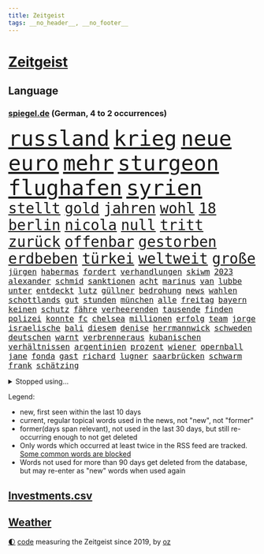 ```yaml
---
title: Zeitgeist
tags: __no_header__, __no_footer__
---
```


# [Zeitgeist](https://oliz.io/zeitgeist/)

## Language

<h3><a href="https://www.spiegel.de" target="_blank">spiegel.de</a> (German, 4 to 2 occurrences)</h3>
<p style="font-family:monospace">
<span style="font-size:32pt"><a href="news_links.html#russland" class="current">russland</a></span>
<span style="font-size:32pt"><a href="news_links.html#krieg" class="current">krieg</a></span>
<span style="font-size:32pt"><a href="news_links.html#neue" class="current">neue</a></span>
<span style="font-size:32pt"><a href="news_links.html#euro" class="current">euro</a></span>
<span style="font-size:32pt"><a href="news_links.html#mehr" class="current">mehr</a></span>
<span style="font-size:32pt"><a href="news_links.html#sturgeon" class="current">sturgeon</a></span>
<span style="font-size:32pt"><a href="news_links.html#flughafen" class="current">flughafen</a></span>
<span style="font-size:32pt"><a href="news_links.html#syrien" class="current">syrien</a></span>
<br>
<span style="font-size:22pt"><a href="news_links.html#stellt" class="current">stellt</a></span>
<span style="font-size:22pt"><a href="news_links.html#gold" class="current">gold</a></span>
<span style="font-size:22pt"><a href="news_links.html#jahren" class="current">jahren</a></span>
<span style="font-size:22pt"><a href="news_links.html#wohl" class="current">wohl</a></span>
<span style="font-size:22pt"><a href="news_links.html#18" class="current">18</a></span>
<span style="font-size:22pt"><a href="news_links.html#berlin" class="current">berlin</a></span>
<span style="font-size:22pt"><a href="news_links.html#nicola" class="current">nicola</a></span>
<span style="font-size:22pt"><a href="news_links.html#null" class="current">null</a></span>
<span style="font-size:22pt"><a href="news_links.html#tritt" class="current">tritt</a></span>
<span style="font-size:22pt"><a href="news_links.html#zurück" class="current">zurück</a></span>
<span style="font-size:22pt"><a href="news_links.html#offenbar" class="current">offenbar</a></span>
<span style="font-size:22pt"><a href="news_links.html#gestorben" class="current">gestorben</a></span>
<span style="font-size:22pt"><a href="news_links.html#erdbeben" class="current">erdbeben</a></span>
<span style="font-size:22pt"><a href="news_links.html#türkei" class="current">türkei</a></span>
<span style="font-size:22pt"><a href="news_links.html#weltweit" class="current">weltweit</a></span>
<span style="font-size:22pt"><a href="news_links.html#große" class="current">große</a></span>
<br>
<span style="font-size:12pt"><a href="news_links.html#jürgen" class="current">jürgen</a></span>
<span style="font-size:12pt"><a href="news_links.html#habermas" class="new">habermas</a></span>
<span style="font-size:12pt"><a href="news_links.html#fordert" class="current">fordert</a></span>
<span style="font-size:12pt"><a href="news_links.html#verhandlungen" class="current">verhandlungen</a></span>
<span style="font-size:12pt"><a href="news_links.html#skiwm" class="new">skiwm</a></span>
<span style="font-size:12pt"><a href="news_links.html#2023" class="current">2023</a></span>
<span style="font-size:12pt"><a href="news_links.html#alexander" class="current">alexander</a></span>
<span style="font-size:12pt"><a href="news_links.html#schmid" class="current">schmid</a></span>
<span style="font-size:12pt"><a href="news_links.html#sanktionen" class="current">sanktionen</a></span>
<span style="font-size:12pt"><a href="news_links.html#acht" class="current">acht</a></span>
<span style="font-size:12pt"><a href="news_links.html#marinus" class="new">marinus</a></span>
<span style="font-size:12pt"><a href="news_links.html#van" class="current">van</a></span>
<span style="font-size:12pt"><a href="news_links.html#lubbe" class="new">lubbe</a></span>
<span style="font-size:12pt"><a href="news_links.html#unter" class="current">unter</a></span>
<span style="font-size:12pt"><a href="news_links.html#entdeckt" class="current">entdeckt</a></span>
<span style="font-size:12pt"><a href="news_links.html#lutz" class="new">lutz</a></span>
<span style="font-size:12pt"><a href="news_links.html#güllner" class="new">güllner</a></span>
<span style="font-size:12pt"><a href="news_links.html#bedrohung" class="current">bedrohung</a></span>
<span style="font-size:12pt"><a href="news_links.html#news" class="current">news</a></span>
<span style="font-size:12pt"><a href="news_links.html#wahlen" class="current">wahlen</a></span>
<span style="font-size:12pt"><a href="news_links.html#schottlands" class="current">schottlands</a></span>
<span style="font-size:12pt"><a href="news_links.html#gut" class="current">gut</a></span>
<span style="font-size:12pt"><a href="news_links.html#stunden" class="current">stunden</a></span>
<span style="font-size:12pt"><a href="news_links.html#münchen" class="current">münchen</a></span>
<span style="font-size:12pt"><a href="news_links.html#alle" class="current">alle</a></span>
<span style="font-size:12pt"><a href="news_links.html#freitag" class="current">freitag</a></span>
<span style="font-size:12pt"><a href="news_links.html#bayern" class="current">bayern</a></span>
<span style="font-size:12pt"><a href="news_links.html#keinen" class="current">keinen</a></span>
<span style="font-size:12pt"><a href="news_links.html#schutz" class="current">schutz</a></span>
<span style="font-size:12pt"><a href="news_links.html#fähre" class="new">fähre</a></span>
<span style="font-size:12pt"><a href="news_links.html#verheerenden" class="current">verheerenden</a></span>
<span style="font-size:12pt"><a href="news_links.html#tausende" class="current">tausende</a></span>
<span style="font-size:12pt"><a href="news_links.html#finden" class="current">finden</a></span>
<span style="font-size:12pt"><a href="news_links.html#polizei" class="current">polizei</a></span>
<span style="font-size:12pt"><a href="news_links.html#konnte" class="current">konnte</a></span>
<span style="font-size:12pt"><a href="news_links.html#fc" class="current">fc</a></span>
<span style="font-size:12pt"><a href="news_links.html#chelsea" class="current">chelsea</a></span>
<span style="font-size:12pt"><a href="news_links.html#millionen" class="current">millionen</a></span>
<span style="font-size:12pt"><a href="news_links.html#erfolg" class="current">erfolg</a></span>
<span style="font-size:12pt"><a href="news_links.html#team" class="current">team</a></span>
<span style="font-size:12pt"><a href="news_links.html#jorge" class="new">jorge</a></span>
<span style="font-size:12pt"><a href="news_links.html#israelische" class="current">israelische</a></span>
<span style="font-size:12pt"><a href="news_links.html#bali" class="current">bali</a></span>
<span style="font-size:12pt"><a href="news_links.html#diesem" class="current">diesem</a></span>
<span style="font-size:12pt"><a href="news_links.html#denise" class="current">denise</a></span>
<span style="font-size:12pt"><a href="news_links.html#herrmannwick" class="current">herrmannwick</a></span>
<span style="font-size:12pt"><a href="news_links.html#schweden" class="current">schweden</a></span>
<span style="font-size:12pt"><a href="news_links.html#deutschen" class="current">deutschen</a></span>
<span style="font-size:12pt"><a href="news_links.html#warnt" class="current">warnt</a></span>
<span style="font-size:12pt"><a href="news_links.html#verbrenneraus" class="new">verbrenneraus</a></span>
<span style="font-size:12pt"><a href="news_links.html#kubanischen" class="new">kubanischen</a></span>
<span style="font-size:12pt"><a href="news_links.html#verhältnissen" class="current">verhältnissen</a></span>
<span style="font-size:12pt"><a href="news_links.html#argentinien" class="current">argentinien</a></span>
<span style="font-size:12pt"><a href="news_links.html#prozent" class="current">prozent</a></span>
<span style="font-size:12pt"><a href="news_links.html#wiener" class="current">wiener</a></span>
<span style="font-size:12pt"><a href="news_links.html#opernball" class="new">opernball</a></span>
<span style="font-size:12pt"><a href="news_links.html#jane" class="current">jane</a></span>
<span style="font-size:12pt"><a href="news_links.html#fonda" class="current">fonda</a></span>
<span style="font-size:12pt"><a href="news_links.html#gast" class="current">gast</a></span>
<span style="font-size:12pt"><a href="news_links.html#richard" class="current">richard</a></span>
<span style="font-size:12pt"><a href="news_links.html#lugner" class="new">lugner</a></span>
<span style="font-size:12pt"><a href="news_links.html#saarbrücken" class="current">saarbrücken</a></span>
<span style="font-size:12pt"><a href="news_links.html#schwarm" class="new">schwarm</a></span>
<span style="font-size:12pt"><a href="news_links.html#frank" class="current">frank</a></span>
<span style="font-size:12pt"><a href="news_links.html#schätzing" class="new">schätzing</a></span>
</p>
<details>
<summary>Stopped using...</summary>
<p class="former" style="font-size:12pt">
linie(847) geschlossen(846) normal(846) eindruck(845) gelernt(845) rheinlandpfalz(845) schlechten(845) sicherheitsbehörden(845) weitergeht(845) beamte(844) erlitten(844) julia(844) metern(844) verbraucherschützer(844) zuge(844) bernd(843) draußen(843) humanitäre(843) regel(843) stand(843) verrät(843) anne(842) bereit(842) esken(842) respekt(842) schwangerschaft(842) serien(842) verhängte(842) autofahrer(841) coronainfektion(841) coronaregeln(841) deswegen(841) entdeckten(841) florian(841) gerechtigkeit(841) investieren(841) privaten(841) rassistische(841) rechtsextremen(841) spdpolitikerin(841) verunglückt(841) walter(841) übergeben(841) ausländische(840) höchste(840) natur(840) rainer(840) stets(840) strafen(840) sänger(840) tödlicher(840) diskriminierung(839) erheblich(839) lukaschenko(839) richtige(839) schoss(839) versehentlich(839) äthiopien(839) bahnhof(838) beschimpft(838) beschließt(838) besonderen(838) geburtstag(838) kochinstitut(838) kontrollieren(838) nahen(838) pariser(838) parteitag(838) quarantäne(838) rät(838) standen(838) vergeben(838) williams(838) außer(837) begleitet(837) illegalen(837) internationaler(837) neuem(837) bestimmt(836) konflikte(836) leitet(836) sichern(836) stürmer(836) usschauspielerin(836) verzichtet(836) videobotschaft(836) bekanntesten(835) beschließen(835) bittere(835) dementiert(835) geändert(835) hölle(835) restaurant(835) sicherte(835) warf(835) widerspruch(835) bmw(834) einreisen(834) gastgeber(834) negativ(834) schweigen(834) weisen(834) csuchef(833) flüchtlingen(833) fußballer(833) roman(833) versuchte(833) berlins(832) dachte(832) nord(832) potsdam(832) reagierten(832) souverän(832) unterstützer(832) wies(832) durfte(831) gegenteil(831) glücklich(831) rechts(831) ebenso(830) kaputt(830) sports(830) beiträge(829) crash(829) entsetzen(829) juristisch(829) abschaffen(828) deal(828) bundestrainer(827) distanz(827) moskaus(827) stieg(827) via(827) einnahmen(826) erfunden(826) philipp(826) aufgenommen(825) deutsches(825) voraussetzungen(825) bundesgesundheitsminister(824) gesetze(824) steckte(823) feld(822) verzichten(822) signalisiert(821) dar(820) pfund(820) katholischen(819) mercedes(819) sendung(819) tiefen(818) unterschied(818) schockiert(817) präsenz(816) schneider(816) chats(815) führenden(815) frisch(814) schrecken(814) wachsen(813) züge(813) erstochen(812) strengen(812) vorgegangen(812) museum(811) prognose(811) app(806) hype(804) thüringer(803) hinweis(801) intensivstation(800) überfall(800) tuchel(799) türen(798) beendete(796) lebensgefährlich(796) weitreichende(793) farbe(784) bösen(777) größe(777) wmtitel(776) explodiert(759) stopp(759) variante(755) uskapitol(749) langjährige(731) lehrerin(717) unwahrscheinlich(717) extremwetter(715) kannte(705) kryptowährungen(700) josef(699) strecken(680) erschoss(668) belgische(661) umständen(641) japanischen(632) fossile(608) notenbank(607) vorsicht(598) staatschefs(578) terroranschlag(577) strikt(576) ausgefallen(552) las(547) vegas(547) karrierecoach(546) dankte(540) 20000(537) höchstwert(534) gestern(533) binden(524) ali(522) anlage(522) zurückziehen(521) alternative(517) übertragen(517) schürt(515) teure(515) angestellten(507) atombombe(502) hawaii(502) gesetzentwurf(499) integration(495) entstanden(489) betreten(486) erdgas(479) beeinflusst(477) direkte(475) verschlechtert(475) erwärmung(474) mehrfamilienhaus(472) betrunken(462) saal(462) verwerfungen(461) 41(459) benutzt(459) shanghai(459) ampelparteien(454) magazin(454) obersten(453) verläuft(453) tödlichem(450) hals(449) radikaler(449) wärme(446) fotografin(443) vorbereitungen(443) bekannteste(442) michel(432) pech(431) gewaltsamen(427) strompreise(426) stephen(422) zustande(422) explodieren(420) rekordsumme(418) schütze(417) waffenruhe(417) verabschieden(416) beliebten(414) vergabe(414) management(412) arbeitsminister(411) riskiert(411) ebay(410) kriegs(408) fdpminister(407) problematisch(399) getäuscht(394) spielplan(392) organisiert(391) pelé(384) schwieriger(381) bundesaußenministerin(378) desto(378) luhansk(378) einstellung(377) soldat(377) expremier(374) unterscheiden(368) krankheiten(366) report(365) unabhängiger(363) iraner(362) bestürzt(360) operation(360) trick(360) dresdner(359) einheiten(358) 350(357) designer(354) horror(353) beckham(345) mohammed(344) 17jährige(343) 98(342) herum(342) fortsetzen(339) schuster(337) verspätungen(337) torwart(335) drohten(330) besetzte(326) fritz(326) sportart(325) verspätet(325) bevorstehende(324) unsicher(324) kasse(319) hochrangigen(312) landung(311) starkes(308) ausschließlich(298) oligarch(298) völkermord(298) untergebracht(294) ball(293) ausstieg(292) handys(288) updates(287) diplomat(286) segen(286) spritzen(285) euroraum(280) großmutter(279) behoben(277) iaea(277) warteten(275) schlamm(274) verstehe(274) umstände(273) schau(270) entschuldigte(269) exregierungschef(266) unterliegt(265) verspätung(262) psychiatrie(259) rüsten(258) steuerhinterziehung(258) ehrt(256) zustände(255) beerdigung(254) gelobt(254) lngterminal(253) ran(252) zunahme(252) elisabeth(250) ex(250) verdrängt(250) girl(249) spottet(249) tauscht(247) beatrix(246) homosexuelle(246) homosexuellen(246) anzeige(245) cannabis(245) hadert(244) tiefer(244) unobericht(244) anerkennen(243) brennende(243) dividende(242) exmann(240) streichung(240) anwältin(239) trümmer(239) royale(238) straßenverkehr(238) versinkt(238) galten(237) iris(237) spdgeneralsekretär(237) irgendwann(236) verbrennungsmotor(236) wettert(236) verdiente(235) naturkatastrophen(234) panne(233) therapien(233) andrew(231) hubert(230) führungskräfte(229) lenkt(228) edeka(227) senegal(227) millionenstrafe(225) übergewinnsteuer(225) tvinterview(224) hast(223) transportieren(223) anlauf(220) persönlicher(220) vertraulichen(220) alzheimer(216) fehlten(216) baum(215) spdchefin(215) beteuert(214) kronprinz(212) plakate(212) brasilianer(211) stehende(211) begegnen(210) instrument(209) übergewinne(208) beurlaubt(206) verteilen(206) anruf(205) olympiasieger(205) vize(205) reparationen(204) billig(203) dramatische(203) festgenommene(203) säure(202) lieferengpässe(200) barrikaden(198) juristisches(198) weltraum(197) anschlags(196) eingeschlagen(196) klimaschützer(196) repressionen(196) handgemenge(194) 17jähriger(192) agenda(192) strompreis(192) gelbe(191) verleihung(190) toilette(189) verurteilen(189) überragende(189) czaja(187) glänzte(185) spielberg(185) üppige(185) demonstrierenden(184) summer(182) usdemokraten(181) vertrauliche(181) beamtenbund(180) etlichen(180) wärmepumpen(180) gehirn(179) moderator(179) 82(177) wichtigster(177) farce(176) kilowattstunde(176) neukölln(176) virginia(176) britischem(174) umgehend(174) cdugeneralsekretär(173) pleiten(173) strikte(173) aufbau(172) dunkel(172) protestbewegung(172) psychischen(172) quatsch(172) rad(172) tücken(172) vereinbarten(172) 1993(171) delegation(171) medizin(171) mithäftling(171) terminal(170) kapazität(168) wütet(167) einsätzen(166) globes(166) mithalten(166) düsteren(165) heikle(165) zerstörungen(165) alfons(164) diebstahl(164) elefanten(164) 2022/23(163) indirekt(163) ramona(162) renditen(162) schuhbeck(162) angeordnete(161) treffern(161) atomkraftwerk(160) erkenntnissen(160) erlässt(160) europameisterschaft(160) gründete(160) lindsey(159) nachsehen(159) verschärfung(159) usrepräsentantenhauses(158) viking(158) films(157) energiesicherheit(156) abwehren(155) ernstfall(154) produzent(154) brentford(153) eben(152) gehackt(152) nachspiel(152) rechter(151) reiten(151) unruhen(151) vizepräsident(151) zugspitze(151) stromnetz(149) boni(148) gendern(147) gerichtlich(147) havertz(147) randale(147) rappers(146) milliardengewinne(145) 2003(144) satellitenbilder(144) bonus(143) ökologisch(143) strategen(142) road(141) routinierter(141) krankenwagen(140) marschflugkörper(140) verhaltens(140) dient(139) energiepolitik(139) umgekehrt(139) verbrachte(139) verbringen(138) hurrikan(137) raf(137) reinigung(136) rügt(136) stromsparen(136) tel(136) schafften(135) landesarbeitsgericht(134) miese(134) begrenzte(133) spendet(133) aufgehalten(132) digitalminister(132) volkswirte(132) hingerichtet(131) jahrhunderts(131) aufräumarbeiten(130) ernüchternd(129) gesetzten(129) psychologin(129) grippe(127) halbzeit(127) krawalle(127) onlineshopping(127) ausgenutzt(126) exoplaneten(126) turnieren(126) aviv(125) inspiziert(125) modernes(125) tshirt(124) arroganz(123) kollegin(123) militärexperte(123) mitbekommen(123) vereinbarung(123) zahnarzt(123) arabischen(122) monatlich(122) schutzmacht(122) sechsjähriger(122) wahlgang(122) abbey(121) gerecht(120) barrymore(118) drew(118) verstaatlichung(118) abwahl(117) billigtarif(117) fabrik(117) weihnachten(116) liebte(115) steven(115) abwesenheit(114) flüssigerdgas(114) jauch(114) kubikmeter(114) pr(114) spezialeinheit(114) enormen(113) spaltet(113) auszahlen(112) elbphilharmonie(112) globe(112) kaltluft(112) königshauses(112) masha(112) spiderman(112) tendenz(112) ulf(111) mobilmachung(110) festgehalten(109) konjunkturprognosen(108) militärexperten(108) monaco(108) geiger(107) unovollversammlung(107) desolate(106) gefährlichsten(106) gegenstände(106) ifo(106) kopftuch(106) arbeiter(105) fdpfinanzminister(105) verachtung(105) einkauf(104) mitspielen(104) überfahren(104) möge(102) podolski(102) regierenden(102) überflutete(102) blau(101) mary(101) unerträglich(101) bolsonaros(100) ablenkungsmanöver(99) bundeshaushalt(99) haustür(98) inácio(98) luiz(98) akteure(97) beruhigt(97) erfüllen(97) baupreise(96) geplantes(96) klassiker(96) schlachtfeld(96) finanzmärkte(95) nachkommen(95) straffrei(95) tagebuch(94) agent(93) autohersteller(93) cyberangriff(93) göttingen(93) hochwasser(93) operiert(93) sprühen(93) verflüssigtes(93) trage(92) vergibt(92) aufgehängt(91) minsk(91) verschaffen(91) wochenstart(91) africa(90) exbotschafter(90) jederzeit(90) sauerland(90) strafstoß(90) verbrecher(90) zentralratspräsident(90) beerdigt(89) bulgarische(89) gerechte(89) interviewt(89) laptops(89) erfuhren(88) jean(88) räumlichkeiten(88) solidarisiert(88) westküste(88) wünschte(88) antiterroreinsatz(87) billigt(87) familienalltag(87) gwyneth(87) ipads(87) paltrow(87) pfefferspray(87) rücktrittsforderungen(87) sinnlos(87) verfünffacht(87) weltall(87) carolina(86) erforschung(86) erleichterung(86) langjähriger(86) scheuen(86) wechseljahren(86) auswanderer(85) bernstein(85) champagner(85) eingesetzten(85) geschmack(85) heinrich(85) kronzeuge(85) rasanten(85) sieglosen(85) skisport(85) coronafälle(84) ehrlichkeit(84) grippewelle(84) kremlgegner(84) y(84) auffällig(83) blind(83) bundespolitiker(83) erfolgsrezept(83) simpson(83) überlastung(83) 75jährigen(82) beleuchtung(82) cannabislegalisierung(82) dihk(82) oftmals(82) ronja(82) rönne(82) widmen(82) zeitgemäß(82) zugeständnisse(82) zäh(82) angeht(81) gebastelt(81) harrt(81) kompromissen(81) absichern(80) kaliforniens(80) kindesmissbrauchs(80) kredite(80) macs(80) misshandlung(80) optik(80) weitergabe(80) rabbinerschule(79) verbrechens(79) volkes(79) limit(78) spion(78) antreibt(77) ausgemacht(77) erforderliche(77) museums(77) schilderungen(77) beseitigen(76) gehaltskürzung(76) japanisches(76) kindergeburtstag(76) kolleginnen(76) schaurig(76) steuerpflichtig(76) zentralrats(76) drosseln(75) kaulitz(75) loben(75) merken(75) wohnungsnot(75) 1923(74) blüte(74) dissidenten(74) einschüchterung(74) frederik(74) gepriesen(74) gleise(74) tabu(74) verbannen(74) abwenden(73) bedienen(73) düstere(73) erpressergruppe(73) faesers(73) pistole(73) verunsichert(73) köstlich(72) menschenrechtsbeauftragte(72) redet(72) regenwald(72) anleitung(71) aufmarschiert(71) aufstellen(71) comedian(71) marderpanzer(71) tournee(71) trainierte(71) usfirma(71) vorzeichen(71) weltkriegs(71) kaserne(70) klimaschutzbewegung(70) spiegelbuch(70) unterkommen(70) usamerikanerin(70) aktienrente(69) buffett(69) enttarnt(69) fulham(69) glaubhaft(69) iranproteste(69) migrationshintergrund(69) traumatisiert(69) verschicken(69) warren(69) zurückzubekommen(69) aufenthalt(68) dienste(68) diplomatie(68) haar(68) privatjets(68) seenot(68) stimmten(68) straßenblockaden(68) böhmermann(67) einmischung(67) lockbit(67) rezessionssorgen(67) uralten(67) zugreifen(67) bosch(66) brandmann(66) deklarierte(66) kürzeren(66) positionspapier(66) rich(66) schleppt(66) eindringling(65) emily(65) formiert(65) ftx(65) kryptobörse(65) nachziehen(65) nötigen(65) rabatten(65) bengvir(64) borkum(64) desolaten(64) eberhard(64) itamar(64) milden(64) schulter(64) seattle(64) freitagmorgen(63) klimabewegung(63) tomaten(63) abzusichern(62) bankmanfried(62) dawid(62) hinterbliebene(62) kubacki(62) puppe(62) rsv(62) slogans(62) stimmzettel(62) xvi(62) auftritten(61) handynutzer(61) kleineren(61) lanz(61) paradox(61) regimekritiker(61) abgründe(60) generalinspekteur(60) hirn(60) iwf(60) nevada(60) enthüllungen(59) erkrankten(59) essens(59) fenster(59) frische(59) gitarre(59) godfather(59) helikopteraffäre(59) kabinettsmitglied(59) kostspieligen(59) mcdonald's(59) tram(59) guangzhou(58) polarisierung(58) tessa(58) apokalypse(57) hsvprofi(57) intimer(57) leichte(57) lydon(57) pünktlichkeit(57) sexpistolssänger(57) wechselte(57) wintereinbruch(57) abgeschwächt(56) amtsgericht(56) elternabend(56) iggy(56) kanzlerkandidatur(56) schirm(56) schlanker(56) spiegelfamiliennewsletter(56) barbarei(55) giftet(55) misslungene(55) steigern(55) steuerpolitik(55) testspiel(55) elektromobilität(54) integrität(54) penis(54) saudiarabische(54) sturmgewehr(54) todesurteil(54) carla(53) fabian(53) garage(53) organisatoren(53) sprengfalle(53) telefónica(53) umstürzende(53) auflaufen(52) bierhoff(52) pandemieregeln(52) rückschritt(52) verruf(52) begleiterin(51) beispiellosen(51) dunkelheit(51) durcheinander(51) greenpeace(51) kapitolsturm(51) adler(50) duda(50) entschlüsselt(50) gegenentwurf(50) geldhaus(50) mitchell(50) niño(50) hintergründen(49) louis(49) verschlafen(49) abfahrer(48) abgenommen(48) folgenden(48) frischer(48) russlandgeschäfte(48) totale(48) 750000(47) evakuierungen(47) flügel(47) mächtige(47) o2(47) überfüllte(47) personenschützer(46) schutzanzügen(46) 2009(45) ausgerückt(45) düsteres(45) eingewiesen(45) gasdeal(45) gelegenheit(45) korruptionsermittlungen(45) mitreißenden(45) stromerzeuger(45) tauchte(45) wu(45) 32jährigen(44) aussprache(44) erfolgschancen(44) gepardpanzer(44) labor(44) notwendigen(44) parkplätze(44) unnötig(44) anzug(43) begleitung(43) cook(43) erkennbar(43) fdpmann(43) interessenvertreter(43) mangelnder(43) metalband(43) regierungskritischer(43) chirurg(42) mahnung(42) paartherapeuten(42) persönlichkeit(42) shampoo(42) stockt(42) bedauern(41) berufsaussichten(41) drastischer(41) fiktives(41) geschosse(41) liebeslied(41) monsterwelle(41) techniker(41) wahren(41) schnelleren(40) schusswechsel(40) unterhalt(40) weitesten(40) hausaufgaben(39) peruanische(39) streitkräften(39) ölpreisdeckel(39) bezug(38) einbürgerung(38) kehrseite(38) festzunehmen(37) handelspartner(37) lichtblick(37) reihenfolge(37) rekordhoch(37) revier(37) unangemessen(37) wirtschaftsgeschichte(37) wonder(37) alarmsignal(36) anwendung(36) befördern(36) einbestellt(36) großkonzerne(36) lebenszeit(36) lubmin(36) permanente(36) verstärkung(36) alltägliche(35) biathletinnen(35) biontech(35) boy(35) chefredakteur(35) homophober(35) innsbruck(35) mehrheitlich(35) unternehmenschef(35) venus(35) biathlonweltcup(34) boluarte(34) dina(34) fabuliert(34) fahrenden(34) favoritencheck(34) luxusmarke(34) skisaison(34) spender(34) trainerstab(34) abrechnungen(33) grand(33) peinlich(33) pfarrer(33) rind(33) wehrbeauftragte(33) grassiert(32) lebensversicherungen(32) sparte(32) todesurteile(32) vorletzten(32) cloppenburg(31) naher(31) senatorin(31) umgeben(31) weltbühne(31) eingestehen(30) elementary(30) ftxgründer(30) umbauen(30) verspätete(30) 32jährige(29) afdfraktion(29) anwesenheit(29) fremden(29) gerüstet(29) heimweh(29) hinrichtungen(29) importe(29) nannte(29) nhl(29) partnerschaften(29) price(29) schärferes(29) afdpolitikerin(28) klimafreundlichen(28) merkwürdige(28) puma(28) storch(28) übersterblichkeit(28) brustkrebs(27) explodierte(27) kinderkriegen(27) regisseurs(27) selbstständige(27) unnötigen(27) ducks(26) gesundem(26) juwelen(26) organisierten(26) unterm(26) argentinischen(25) attentäter(25) banshees(25) belästigungsvorwürfe(25) entspannen(25) guardian(25) inisherin(25) bellenhaus(24) burgtheater(24) doppelten(24) träger(24) autoritäre(23) erfährt(23) eroberung(23) erstatten(23) käse(23) nachteil(23) patchworkfamilien(23) revision(23) verdreifacht(23) vierschanzentournee(23) boom(22) bäumen(22) elektrizität(22) granate(22) kreativer(22) schwarzarbeit(22) vorstand(22) giert(21) kranken(21) mythos(21) waffenrechts(21) fabrikate(20) hinziehen(20) kreist(20) medienschelte(20) missbrauchsvorwürfen(20) untersagen(20) wiederholungstäter(20) wucht(20) fanatische(19) gläubigen(19) grundlegend(19) rekordjahr(19) schichten(19) stellvertretender(19) unschuld(19) volkswagenkonzern(19) zurückkaufen(19) enttäuschungen(18) fargo(18) geschlechtsneutrale(18) klimaschützerin(18) unpünktlich(18) wells(18) datenschutzverstößen(17) fassen(17) stunt(17) wintersturm(17) ayatollah(16) einträge(16) heilige(16) hochhaus(16) instabiler(16) klimaterroristen(16) unwort(16) verlangsamt(16) wahnsinn(16) weihnachtsfest(16) widerlich(16) zoll(16) flüchtig(15) halbherzige(15) offensiven(15) airbnb(14) bundesfinanzministerium(14) gebürtige(14) interviewte(14) legalen(14) protagonisten(14) rituale(14) schwulen(14) vatikanstadt(14) familiengeheimnis(13) foodwatch(13) neujahrsbotschaft(13) oberhaupt(13) psychologen(13) schnees(13) urlaubsziele(13) vornamen(13) ansätze(12) bundesverteidigungsministerin(12) ina(12) minderjährigen(12) peinliche(12) springen(12) unglücklichen(12) 2038(11) autobauers(11) bolsonaroanhänger(11) lieferanten(11) notfallsanitäter(11) quarantänepflicht(11)
</p>
</details>
<p>Legend:
<ul>
<li><span class="new">new</span>, first seen within the last 10 days</li>
<li><span class="current">current</span>, regular topical words used in the news, not "new", not "former"</li>
<li><span class="former">former(days span relevant)</span>, not used in the last 30 days, but still re-occurring enough to not get deleted</li>
<li>Only words which occurred at least twice in the RSS feed are tracked. <a href="language/filters.py">Some common words are blocked</a></li>
<li>Words not used for more than 90 days get deleted from the database, but may re-enter as "new" words when used again</li>
</ul>
</p>

## [Investments](investments.html)[.csv](investments.csv)

## [Weather](weather.html)

<footer>
<a href="javascript:toggleTheme()" class="nav">🌓</a>
<a href="https://github.com/ooz/zeitgeist">code</a> measuring the Zeitgeist since 2019, by <a href="https://oliz.io">oz</a>
</footer>
